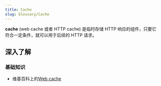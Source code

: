```yaml
---
title: Cache
slug: Glossary/Cache
---
```

**cache** (web cache 或者 HTTP cache) 是临时存储 HTTP 响应的组件，只要它符合一定条件，就可以用于后续的 HTTP 请求。

## 深入了解

### 基础知识

- 维基百科上的[Web cache](https://zh.wikipedia.org/wiki/Web_cache)
